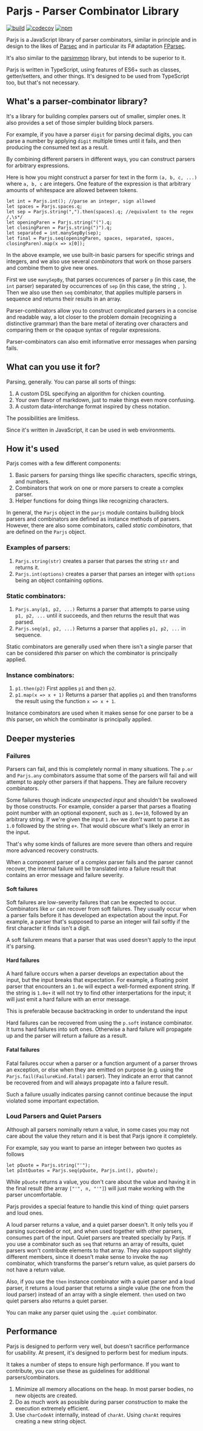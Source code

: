 # Parjs - Parser Combinator Library
[![build](https://travis-ci.org/GregRos/parjs.svg?branch=master)](https://travis-ci.org/GregRos/parjs)
[![codecov](https://codecov.io/gh/GregRos/parjs/branch/master/graph/badge.svg)](https://codecov.io/gh/GregRos/parjs)
[![npm](https://badge.fury.io/js/parjs.svg )](https://www.npmjs.com/package/parjs)

Parjs is a JavaScript library of parser combinators, similar in principle and in design to the likes of [Parsec](https://wiki.haskell.org/Parsec) and in particular its F# adaptation [FParsec](http://www.quanttec.com/fparsec/).

It's also similar to the [parsimmon](https://github.com/jneen/parsimmon) library, but intends to be superior to it.

Parjs is written in TypeScript, using features of ES6+ such as classes, getter/setters, and other things. It's designed to be used from TypeScript too, but that's not necessary.

## What's a parser-combinator library?
It's a library for building complex parsers out of smaller, simpler ones. It also provides a set of those simpler building block parsers.

For example, if you have a parser `digit` for parsing decimal digits, you can parse a number by applying `digit` multiple times until it fails, and then producing the consumed text as a result. 

By combining different parsers in different ways, you can construct parsers for arbitrary expressions. 

Here is how you might construct a parser for text in the form `(a, b, c, ...)` where `a, b, c` are integers. One feature of the expression is that arbitrary amounts of whitespace are allowed between tokens.

	let int = Parjs.int(); //parse an integer, sign allowed
	let spaces = Parjs.spaces.q;
	let sep = Parjs.string(",").then(spaces).q; //equivalent to the regex /,\s*/
	let openingParen = Parjs.string("(").q;
	let closingParen = Parjs.string(")").q;
	let separated = int.manySepBy(sep);
	let final = Parjs.seq(openingParen, spaces, separated, spaces, closingParen).map(x => x[0]);
	
In the above example, we use built-in basic parsers for specific strings and integers, and we also use several *combinators* that work on those parsers and combine them to give new ones.

First we use `manySepBy`, that parses occurences of parser `p` (in this case, the `int` parser) separated by occurrences of `sep` (in this case, the string `, `). Then we also use then `seq` combinator, that applies multiple parsers in sequence and returns their results in an array.

Parser-combinators allow you to construct complicated parsers in a concise and readable way, a lot closer to the problem domain (recognizing a distinctive grammar) than the bare metal of iterating over characters and comparing them or the opaque syntax of regular expressions.

Parser-combinators can also emit informative error messages when parsing fails.

## What can you use it for?
Parsing, generally. You can parse all sorts of things:

1. A custom DSL specifying an algorithm for chicken counting.
2. Your own flavor of markdown, just to make things even more confusing.
3. A custom data-interchange format inspired by chess notation.

The possibilities are limitless.

Since it's written in JavaScript, it can be used in web environments.

## How it's used
Parjs comes with a few different components:

1. Basic parsers for parsing things like specific characters, specific strings, and numbers.
2. Combinators that work on one or more parsers to create a complex parser.
3. Helper functions for doing things like recognizing characters.

In general, the `Parjs` object in the `parjs` module contains builidng block parsers and combinators are defined as instance methods of parsers. However, there are also some combinators, called *static combinators*, that are defined on the `Parjs` object.

### Examples of parsers:

1. `Parjs.string(str)` creates a parser that parses the string `str` and returns it.
2. `Parjs.int(options)` creates a parser that parses an integer with `options` being an object containing options.

### Static combinators:
1. `Parjs.any(p1, p2, ...)` Returns a parser that attempts to parse using `p1, p2, ...` until it succeeds, and then returns the result that was parsed.
2. `Parjs.seq(p1, p2, ...)` Returns a parser that applies `p1, p2, ...` in sequence.

Static combinators are generally used when there isn't a single parser that can be considered *this* parser on which the combinator is principally applied.

### Instance combinators:
1. `p1.then(p2)` First applies `p1` and then `p2`.
2. `p1.map(x => x + 1)` Returns a parser that applies `p1` and then transforms the result using the function `x => x + 1`.

Instance combinators are used when it makes sense for one parser to be a *this* parser, on which the combinator is principally applied.


## Deeper mysteries

### Failures
Parsers can fail, and this is completely normal in many situations. The `p.or` and `Parjs.any` combinators assume that some of the parsers will fail and will attempt to apply other parsers if that happens. They are failure recovery combinators.

Some failures though indicate *unexpected input* and shouldn't be swallowed by those constructs. For example, consider a parser that parses a floating point number with an optional exponent, such as `1.0e+10`, followed by an arbitrary string. If we're given the input `1.0e+` we *don't* want to parse it as `1.0` followed by the string `e+`. That would obscure what's likely an error in the input.

That's why some kinds of failures are more severe than others and require more advanced recovery constructs.

When a component parser of a complex parser fails and the parser cannot recover, the internal failure will be translated into a failure result that contains an error message and failure severity.

#### Soft failures
Soft failures are low-severity failures that can be expected to occur. Combinators like `or` can recover from soft failures. They usually occur when a parser fails before it has developed an expectation about the input. For example, a parser that's supposed to parse an integer will fail softly if the first character it finds isn't a digit.

A soft failurem means that a parser that was used doesn't apply to the input it's parsing.

#### Hard failures
A hard failure occurs when a parser develops an expectation about the input, but the input breaks that expectation. For example, a floating point parser that encounters an `1.0e` will expect a well-formed exponent string. If the string is `1.0e+` it will not try to find other interpertations for the input; it will just emit a hard failure with an error message.

This is preferable because backtracking in order to understand the input 

Hard failures can be recovered from using the `p.soft` instance combinator. It turns hard failures into soft ones. Otherwise a hard failure will propagate up and the parser will return a failure as a result.

#### Fatal failures
Fatal failures occur when a parser or a function argument of a parser throws an exception, or else when they are emitted on purpose (e.g. using the `Parjs.fail(FailureKind.Fatal)` parser). They indicate an error that cannot be recovered from and will always propagate into a failure result.

Such a failure usually indicates parsing cannot continue because the input violated some important expectation.

### Loud Parsers and Quiet Parsers
Although all parsers nominally return a value, in some cases you may not care about the value they return and it is best that Parjs ignore it completely.

For example, say you want to parse an integer between two quotes as follows

	let pQuote = Parjs.string("'");
	let pIntQuotes = Parjs.seq(pQuote, Parjs.int(), pQuote);

While `pQuote` returns a value, you don't care about the value and having it in the final result (the array `["'", n, "'"]`) will just make working with the parser uncomfortable.

Parjs provides a special feature to handle this kind of thing: quiet parsers and loud ones.

A loud parser returns a value, and a quiet parser doesn't. It only tells you if parsing succeeded or not, and when used together with other parsers, consumes part of the input. Quiet parsers are treated specially by Parjs. If you use a combinator such as `seq` that returns an array of results, quiet parsers won't contribute elements to that array. They also support slightly different members, since it doesn't make sense to invoke the `map` combinator, which transforms the parser's return value, as quiet parsers do not have a return value.

Also, if you use the `then` instance combinator with a quiet parser and a loud parser, it returns a loud parser that returns a single value (the one from the loud parser) instead of an array with a single element. `then` used on two quiet parsers also returns a quiet parser.

You can make any parser quiet using the `.quiet` combinator.

## Performance
Parjs is designed to perform very well, but doesn't sacrifice performance for usability. At present, it's designed to perform best for medium inputs.

It takes a number of steps to ensure high performance. If you want to contribute, you can use these as guidelines for additional parsers/combinators.

1. Minimize all memory allocations on the heap. In most parser bodies, no new objects are created.
2. Do as much work as possible during parser *construction* to make the execution extremely efficient.
3. Use `charCodeAt` internally, instead of `charAt`. Using `charAt` requires creating a new string object.